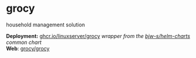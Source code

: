 # grocy 

<!--description-start-->
household management solution
<!--description-end-->

<!--header-start-->
**Deployment:** [ghcr.io/linuxserver/grocy](https://github.com/linuxserver/docker-grocy) *wrapper from the [bjw-s/helm-charts](https://github.com/bjw-s/helm-charts/tree/main/charts/library/common) common chart*  
**Web**: [grocy/grocy](https://github.com/grocy/grocy)   
<!--header-end-->